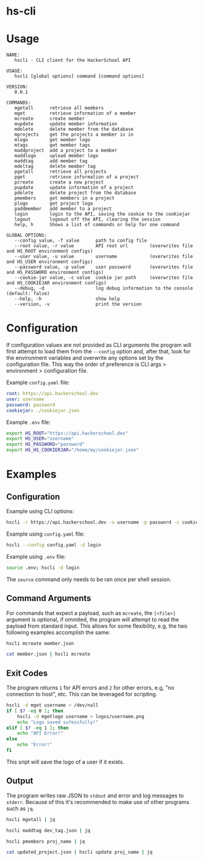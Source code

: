 # hs-cli
# Usage
```
NAME:
   hscli - CLI client for the HackerSchool API

USAGE:
   hscli [global options] command [command options]

VERSION:
   0.0.1

COMMANDS:
   mgetall      retrieve all members
   mget         retrieve information of a member
   mcreate      create member
   mupdate      update member information
   mdelete      delete member from the database
   mprojects    get the projects a member is in
   mlogo        get member logo
   mtags        get member tags
   maddproject  add a project to a member
   maddlogo     upload member logo
   maddtag      add member tag
   mdeltag      delete member tag
   pgetall      retrieve all projects
   pget         retrieve information of a project
   pcreate      create a new project
   pupdate      update information of a project
   pdelete      delete project from the database
   pmembers     get members in a project
   plogo        get project logo
   paddmember   add member to a project
   login        login to the API, saving the cookie to the cookiejar
   logout       logoout off the API, clearing the session
   help, h      Shows a list of commands or help for one command

GLOBAL OPTIONS:
   --config value, -f value      path to config file
   --root value, -r value        API root url        (overwrites file and HS_ROOT environment configs)
   --user value, -u value        username            (overwrites file and HS_USER environment configs)
   --password value, -p value    user password       (overwrites file and HS_PASSWORD environment configs)
   --cookie-jar value, -c value  cookie jar path     (overwrites file and HS_COOKIEJAR environment configs)
   --debug, -d                   log debug information to the console (default: false)
   --help, -h                    show help
   --version, -v                 print the version
```

# Configuration
If configuration values are not provided as CLI arguments the program will first attempt to load them from the `--config` option and, after that, look for the environment variables and overwrite any options set by the configuration file. This way the order of preference is CLI args > environment > configuration file.

Example `config.yaml` file:
```yml
root: https://api.hackerschool.dev
user: username 
password: password
cookiejar: ./cookiejar.json
```
Example `.env` file:
```sh
export HS_ROOT="https://api.hackerschool.dev"
export HS_USER="username"
export HS_PASSWORD="password"
export HS_HS_COOKIERJAR="/home/my/cookiejar.json"
```

# Examples
## Configuration
Example using CLI options:
```sh
hscli -r https://api.hackerschool.dev -u username -p password -c cookiejar.json -d login 
```
Example using `config.yaml` file:
```sh
hscli --config config.yaml -d login
```

Example using `.env` file:
```sh
source .env; hscli -d login
```
The `source` command only needs to be ran once per shell session.

## Command Arguments 
For commands that expect a payload, such as `mcreate`, the `[<file>]` argument is optional, if ommited, the program will attempt to read the payload from standard input. This allows for some flexibility, e.g, the two following examples accomplish the same:
```sh
hscli mcreate member.json 
```
```sh
cat member.json | hscli mcreate
```

## Exit Codes 
The program returns `1` for API errors and `2` for other errors, e.g, "no connection to host", etc.
This can be leveraged for scripting.
```bash
hscli -d mget username > /dev/null
if [ $? -eq 0 ]; then
    hscli -d mgetlogo username > logos/username.png
    echo "Logo saved sufessfully!"
elif [ $? -eq 1 ]; then
    echo "API Error!"
else
    echo "Error!"
fi
```
This sript will save the logo of a user if it exists.

## Output 
The program writes raw JSON to `stdout` and error and log messages to `stderr`. Because of this it's recommended to make use of other programs such as `jq`.
```sh
hscli mgetall | jq
```
```sh
hscli maddtag dev_tag.json | jq
```
```sh
hscli pmembers proj_name | jq
```
```sh
cat updated_project.json | hscli update proj_name | jq
```